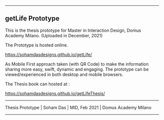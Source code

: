 -------------------------------------
getLife Prototype
-------------------------------------

This is the thesis prototype for Master in Interaction Design, Domus Academy Milano. (Uploaded in December, 2021)

The Prototype is hosted online. 

https://sohamdasdesigns.github.io/getLife/

As Mobile First approach taken (with QR Code) to make the information sharing more easy, swift, dynamic and engaging. The prototype can be viewed/experienced in both desktop and mobile browsers.

The Thesis book can hosted at :

https://sohamdasdesigns.github.io/getLifeThesis/

-------------------------------------

Thesis Prototype
| Soham Das 
| MID, Feb 2021
| Domus Academy Milano

-------------------------------------
